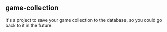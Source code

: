 ## game-collection

It's a project to save your game collection to the database, so you could go back to it in the future.